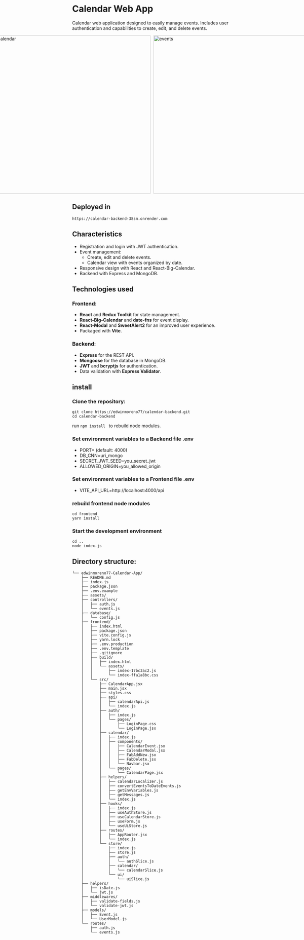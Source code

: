 # Calendar Web App

Calendar web application designed to easily manage events. Includes user authentication and capabilities to create, edit, and delete events.



<div style="display: flex; justify-content: center; gap: 10px;">
  <img src="https://github.com/edwinmoreno77/calendar-backend/blob/main/assets/calendar.gif" alt="calendar" width="500">
  <img src="https://github.com/edwinmoreno77/calendar-backend/blob/main/assets/calendarEvent.gif" alt="events" width="500">
</div>


## Deployed in

```
https://calendar-backend-38sm.onrender.com
```



## Characteristics

- Registration and login with JWT authentication.
- Event management:
  - Create, edit and delete events.
  - Calendar view with events organized by date.
- Responsive design with React and React-Big-Calendar.
- Backend with Express and MongoDB.

## Technologies used

### Frontend:
- **React** and **Redux Toolkit** for state management.
- **React-Big-Calendar** and **date-fns** for event display.
- **React-Modal** and **SweetAlert2** for an improved user experience.
- Packaged with **Vite**.

### Backend:
- **Express** for the REST API.
- **Mongoose** for the database in MongoDB.
- **JWT** and **bcryptjs** for authentication.
- Data validation with **Express Validator**.

## install

### Clone the repository:
```
git clone https://edwinmoreno77/calendar-backend.git
cd calendar-backend
```

run `npm install ` to rebuild node modules.

### Set environment variables to a Backend file .env

- PORT= (default: 4000)
- DB_CNN=uri_mongo
- SECRET_JWT_SEED=you_secret_jwt
- ALLOWED_ORIGIN=you_allowed_origin

### Set environment variables to a Frontend file .env

- VITE_API_URL=http://localhost:4000/api

### rebuild frontend node modules 

```
cd frontend
yarn install
```

### Start the development environment

```
cd ..
node index.js
```

## Directory structure:

```
└── edwinmoreno77-Calendar-App/
    ├── README.md
    ├── index.js
    ├── package.json
    ├── .env.example
    ├── assets/
    ├── controllers/
    │   ├── auth.js
    │   └── events.js
    ├── database/
    │   └── config.js
    ├── frontend/
    │   ├── index.html
    │   ├── package.json
    │   ├── vite.config.js
    │   ├── yarn.lock
    │   ├── .env.production
    │   ├── .env.template
    │   ├── .gitignore
    │   ├── build/
    │   │   ├── index.html
    │   │   └── assets/
    │   │       ├── index-17bc3ac2.js
    │   │       └── index-ffa1a8bc.css
    │   └── src/
    │       ├── CalendarApp.jsx
    │       ├── main.jsx
    │       ├── styles.css
    │       ├── api/
    │       │   ├── calendarApi.js
    │       │   └── index.js
    │       ├── auth/
    │       │   ├── index.js
    │       │   └── pages/
    │       │       ├── LoginPage.css
    │       │       └── LoginPage.jsx
    │       ├── calendar/
    │       │   ├── index.js
    │       │   ├── components/
    │       │   │   ├── CalendarEvent.jsx
    │       │   │   ├── CalendarModal.jsx
    │       │   │   ├── FabAddNew.jsx
    │       │   │   ├── FabDelete.jsx
    │       │   │   └── Navbar.jsx
    │       │   └── pages/
    │       │       └── CalendarPage.jsx
    │       ├── helpers/
    │       │   ├── calendarLocalizer.js
    │       │   ├── convertEventsToDateEvents.js
    │       │   ├── getEnvVariables.js
    │       │   ├── getMessages.js
    │       │   └── index.js
    │       ├── hooks/
    │       │   ├── index.js
    │       │   ├── useAuthStore.js
    │       │   ├── useCalendarStore.js
    │       │   ├── useForm.js
    │       │   └── useUiStore.js
    │       ├── routes/
    │       │   ├── AppRouter.jsx
    │       │   └── index.js
    │       └── store/
    │           ├── index.js
    │           ├── store.js
    │           ├── auth/
    │           │   └── authSlice.js
    │           ├── calendar/
    │           │   └── calendarSlice.js
    │           └── ui/
    │               └── uiSlice.js
    ├── helpers/
    │   ├── isDate.js
    │   └── jwt.js
    ├── middlewares/
    │   ├── validate-fields.js
    │   └── validate-jwt.js
    ├── models/
    │   ├── Event.js
    │   └── UserModel.js
    └── routes/
        ├── auth.js
        └── events.js

```

